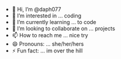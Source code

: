 - 👋 Hi, I’m @daph077
- 👀 I’m interested in ... coding 
- 🌱 I’m currently learning ... to code 
- 💞️ I’m looking to collaborate on ... projects 
- 📫 How to reach me ... nice try 
- 😄 Pronouns: ... she/her/hers
- ⚡ Fun fact: ... im over the hill 

<!---
daph077/daph077 is a ✨ special ✨ repository because its `README.md` (this file) appears on your GitHub profile.
You can click the Preview link to take a look at your changes.
--->

